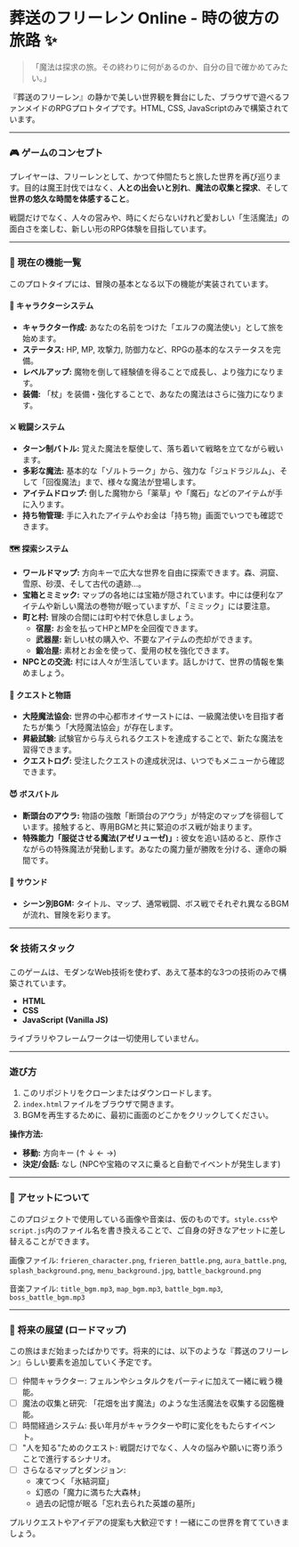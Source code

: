 # 葬送のフリーレン Online - 時の彼方の旅路 ✨

> 「魔法は探求の旅。その終わりに何があるのか、自分の目で確かめてみたい。」

『葬送のフリーレン』の静かで美しい世界観を舞台にした、ブラウザで遊べるファンメイドのRPGプロトタイプです。HTML, CSS, JavaScriptのみで構築されています。

---

### 🎮 ゲームのコンセプト

プレイヤーは、フリーレンとして、かつて仲間たちと旅した世界を再び巡ります。目的は魔王討伐ではなく、**人との出会いと別れ**、**魔法の収集と探求**、そして**世界の悠久な時間を体感すること**。

戦闘だけでなく、人々の営みや、時にくだらないけれど愛おしい「生活魔法」の面白さを楽しむ、新しい形のRPG体験を目指しています。

---

### 📖 現在の機能一覧

このプロトタイプには、冒険の基本となる以下の機能が実装されています。

#### 🔮 キャラクターシステム
- **キャラクター作成:** あなたの名前をつけた「エルフの魔法使い」として旅を始めます。
- **ステータス:** HP, MP, 攻撃力, 防御力など、RPGの基本的なステータスを完備。
- **レベルアップ:** 魔物を倒して経験値を得ることで成長し、より強力になります。
- **装備:** 「杖」を装備・強化することで、あなたの魔法はさらに強力になります。

#### ⚔️ 戦闘システム
- **ターン制バトル:** 覚えた魔法を駆使して、落ち着いて戦略を立てながら戦います。
- **多彩な魔法:** 基本的な「ゾルトラーク」から、強力な「ジュドラジルム」、そして「回復魔法」まで、様々な魔法が登場します。
- **アイテムドロップ:** 倒した魔物から「薬草」や「魔石」などのアイテムが手に入ります。
- **持ち物管理:** 手に入れたアイテムやお金は「持ち物」画面でいつでも確認できます。

#### 🗺️ 探索システム
- **ワールドマップ:** 方向キーで広大な世界を自由に探索できます。森、洞窟、雪原、砂漠、そして古代の遺跡...。
- **宝箱とミミック:** マップの各地には宝箱が隠されています。中には便利なアイテムや新しい魔法の巻物が眠っていますが、「ミミック」には要注意。
- **町と村:** 冒険の合間には町や村で休息しましょう。
  - **宿屋:** お金を払ってHPとMPを全回復できます。
  - **武器屋:** 新しい杖の購入や、不要なアイテムの売却ができます。
  - **鍛冶屋:** 素材とお金を使って、愛用の杖を強化できます。
- **NPCとの交流:** 村には人々が生活しています。話しかけて、世界の情報を集めましょう。

#### 📜 クエストと物語
- **大陸魔法協会:** 世界の中心都市オイサーストには、一級魔法使いを目指す者たちが集う「大陸魔法協会」が存在します。
- **昇級試験:** 試験官から与えられるクエストを達成することで、新たな魔法を習得できます。
- **クエストログ:** 受注したクエストの達成状況は、いつでもメニューから確認できます。

#### 😈 ボスバトル
- **断頭台のアウラ:** 物語の強敵「断頭台のアウラ」が特定のマップを徘徊しています。接触すると、専用BGMと共に緊迫のボス戦が始まります。
- **特殊能力「服従させる魔法(アゼリューゼ)」:** 彼女を追い詰めると、原作さながらの特殊魔法が発動します。あなたの魔力量が勝敗を分ける、運命の瞬間です。

#### 🎵 サウンド
- **シーン別BGM:** タイトル、マップ、通常戦闘、ボス戦でそれぞれ異なるBGMが流れ、冒険を彩ります。

---

### 🛠️ 技術スタック

このゲームは、モダンなWeb技術を使わず、あえて基本的な3つの技術のみで構築されています。

- **HTML**
- **CSS**
- **JavaScript (Vanilla JS)**

ライブラリやフレームワークは一切使用していません。

---

### 遊び方

1. このリポジトリをクローンまたはダウンロードします。
2. `index.html`ファイルをブラウザで開きます。
3. BGMを再生するために、最初に画面のどこかをクリックしてください。

**操作方法:**
- **移動:** 方向キー (↑ ↓ ← →)
- **決定/会話:** なし (NPCや宝箱のマスに乗ると自動でイベントが発生します)

---

### 🎨 アセットについて

このプロジェクトで使用している画像や音楽は、仮のものです。`style.css`や`script.js`内のファイル名を書き換えることで、ご自身の好きなアセットに差し替えることができます。

画像ファイル: `frieren_character.png`, `frieren_battle.png`, `aura_battle.png`, `splash_background.png`, `menu_background.jpg`, `battle_background.png`

音楽ファイル: `title_bgm.mp3`, `map_bgm.mp3`, `battle_bgm.mp3`, `boss_battle_bgm.mp3`

---

### 🚀 将来の展望 (ロードマップ)

この旅はまだ始まったばかりです。将来的には、以下のような『葬送のフリーレン』らしい要素を追加していく予定です。

- [ ] 仲間キャラクター: フェルンやシュタルクをパーティに加えて一緒に戦う機能。
- [ ] 魔法の収集と研究: 「花畑を出す魔法」のような生活魔法を収集する図鑑機能。
- [ ] 時間経過システム: 長い年月がキャラクターや町に変化をもたらすイベント。
- [ ] "人を知る"ためのクエスト: 戦闘だけでなく、人々の悩みや願いに寄り添うことで進行するシナリオ。
- [ ] さらなるマップとダンジョン:
    - 凍てつく「氷結洞窟」
    - 幻惑の「魔力に満ちた大森林」
    - 過去の記憶が眠る「忘れ去られた英雄の墓所」

プルリクエストやアイデアの提案も大歓迎です！一緒にこの世界を育てていきましょう。
